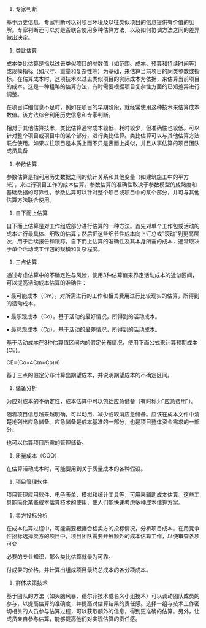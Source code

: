 
1. 专家判断

基于历史信息，专家判断可以对项目环境及以往类似项目的信息提供有价值的见解。专家判断还可以对是否联合使用多种估算方法，以及如何协调方法之间的差异做出决定。

1. 类比估算

成本类比估算是指以过去类似项目的参数值（如范围、成本、预算和持续时间等）或规模指标（如尺寸、重量和复杂性等）为基础，来估算当前项目的同类参数或指标。在估算成本时，这项技术以过去类似项目的实际成本为依据，来估算当前项目的成本。这是一种粗略的估算方法，有时需要根据项目复杂性方面的已知差异进行调整。

在项目详细信息不足时，例如在项目的早期阶段，就经常使用这种技术来估算成本数值。该方法综合利用历史信息和专家判断。

相对于其他估算技术，类比估算通常成本较低、耗时较少，但准确性也较低。可以针对整个项目或项目中的某个部分，进行类比估算。类比估算可以与其他估算方法联合使用。如果以往项目是本质上而不只是表面上类似，并且从事估算的项目团队成员具备

1. 参数估算

参数估算是指利用历史数据之间的统计关系和其他变量（如建筑施工中的平方米），来进行项目工作的成本估算。参数估算的准确性取决于参数模型的成熟度和基础数据的可靠性。参数估算可以针对整个项目或项目中的某个部分，并可与其他估算方法联合使用。

1. 自下而上估算

自下而上估算是对工作组成部分进行估算的一种方法。首先对单个工作包或活动的成本进行最具体、细致的估算；然后把这些细节性成本向上汇总或"滚动"到更高层次，用于后续报告和跟踪。自下而上估算的准确性及其本身所需的成本，通常取决于单个活动或工作包的规模和复杂程度。

1. 三点估算

通过考虑估算中的不确定性与风险，使用3种估算值来界定活动成本的近似区间，可以提高活动成本估算的准确性：

• 最可能成本（Cm）。对所需进行的工作和相关费用进行比较现实的估算，所得到的活动成本。

• 最乐观成本（Co）。基于活动的最好情况，所得到的活动成本。

• 最悲观成本（Cp）。基于活动的最差情况，所得到的活动成本。



基于活动成本在3种估算值区间内的假定分布情况，使用下面公式来计算预期成本(CE)。

CE=(Co+4Cm+Cp)/6

基于三点的假定分布计算出期望成本，并说明期望成本的不确定区间。

1. 储备分析

为应对成本的不确定性，成本估算中可以包括应急储备（有时称为"应急费用"）。

随着项目信息越来越明确，可以动用、减少或取消应急储备。应该在成本文件中清楚地列出应急储备。应急储备是成本基准的一部分，也是项目整体资金需求的一部分。

也可以估算项目所需的管理储备。

1. 质量成本（COQ）

在估算活动成本时，可能要用到关于质量成本的各种假设。

1. 项目管理软件

项目管理应用软件、电子表单、模拟和统计工具等，可用来辅助成本估算。这些工具能简化某些成本估算技术的使用，使人们能快速考虑多种成本估算方案。

1. 卖方投标分析

在成本估算过程中，可能需要根据合格卖方的投标情况，分析项目成本。在用竞争性招标选择卖方的项目中，项目团队需要开展额外的成本估算工作，以便审查各项可交

必要的专业知识，那么类比估算就最为可靠。

付成果的价格，并计算出组成项目最终总成本的各分项成本。

1. 群体决策技术

基于团队的方法（如头脑风暴、德尔菲技术或名义小组技术）可以调动团队成员的参与，以提高估算的准确度，并提高对估算结果的责任感。选择一组与技术工作密切相关的人员参与估算过程，可以获取额外的信息，得到更准确的估算。另外，让成员亲自参与估算，能够提高他们对实现估算的责任感。
